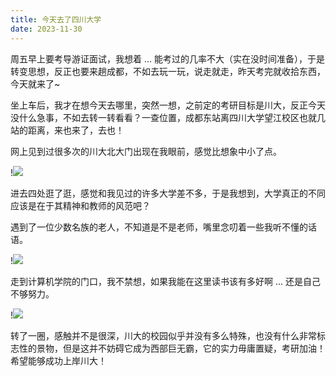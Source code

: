 ```yaml
---
title: 今天去了四川大学
date: 2023-11-30
---
```


周五早上要考导游证面试，我想着 ... 能考过的几率不大（实在没时间准备），于是转变思想，反正也要来趟成都，不如去玩一玩，说走就走，昨天考完就收拾东西，今天就来了~

<!--more-->

坐上车后，我才在想今天去哪里，突然一想，之前定的考研目标是川大，反正今天没什么急事，不如去转一转看看？一查位置，成都东站离四川大学望江校区也就几站的距离，来也来了，去也！

网上见到过很多次的川大北大门出现在我眼前，感觉比想象中小了点。

!![](https://images.yuanj.top/202311302247517.png)

进去四处逛了逛，感觉和我见过的许多大学差不多，于是我想到，大学真正的不同应该是在于其精神和教师的风范吧？

遇到了一位少数名族的老人，不知道是不是老师，嘴里念叨着一些我听不懂的话语。

!![](https://images.yuanj.top/202311302249822.png)

走到计算机学院的门口，我不禁想，如果我能在这里读书该有多好啊 ... 还是自己不够努力。

!![](https://images.yuanj.top/202311302250668.png)

转了一圈，感触并不是很深，川大的校园似乎并没有多么特殊，也没有什么非常标志性的景物，但是这并不妨碍它成为西部巨无霸，它的实力毋庸置疑，考研加油！希望能够成功上岸川大！
